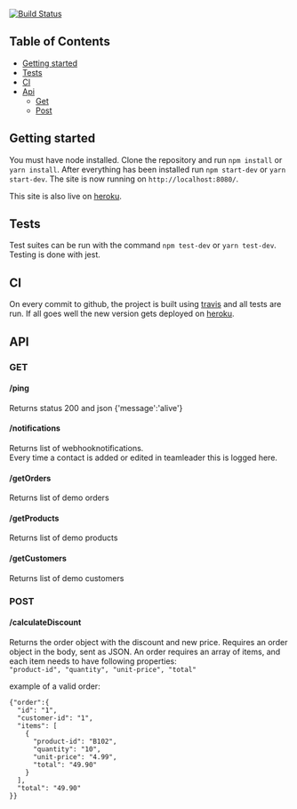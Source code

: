 [![Build Status](https://travis-ci.org/ThomasAndrewMacLean/Teamleader-api.svg?branch=master)](https://travis-ci.org/ThomasAndrewMacLean/Teamleader-api)

## Table of Contents

- [Getting started](#getting-started)
- [Tests](#tests)
- [CI](#ci)
- [Api](#api)
  - [Get](#get)
  - [Post](#post)

## Getting started

You must have node installed. Clone the repository and run `npm install` or `yarn install`.
After everything has been installed run `npm start-dev` or `yarn start-dev`. The site is now running on `http://localhost:8080/`.

This site is also live on [heroku](https://nameless-citadel-45339.herokuapp.com/).

## Tests

Test suites can be run with the command `npm test-dev` or `yarn test-dev`. Testing is done with jest. 

## CI

On every commit to github, the project is built using [travis](https://travis-ci.org/ThomasAndrewMacLean/Teamleader-api) and all tests are run. If all goes well the new version gets deployed on [heroku](https://nameless-citadel-45339.herokuapp.com/).

## API

### GET

#### /ping
Returns status 200 and json {'message':'alive'}

#### /notifications
Returns list of webhooknotifications.  
Every time a contact is added or edited in teamleader this is logged here.

#### /getOrders
Returns list of demo orders

#### /getProducts
Returns list of demo products

#### /getCustomers
Returns list of demo customers

### POST

#### /calculateDiscount
Returns the order object with the discount and new price.
Requires an order object in the body, sent as JSON.
An order requires an array of items, and each item needs to have following properties:  
    `"product-id", "quantity", "unit-price", "total"`

example of a valid order:

```
{"order":{
  "id": "1",
  "customer-id": "1",
  "items": [
    {
      "product-id": "B102",
      "quantity": "10",
      "unit-price": "4.99",
      "total": "49.90"
    }
  ],
  "total": "49.90"
}}
```